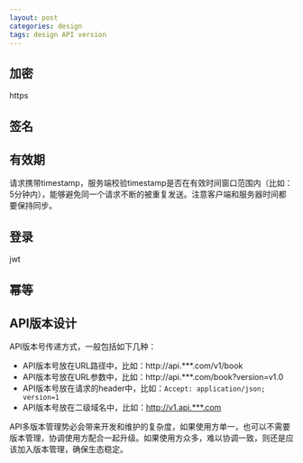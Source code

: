 ```yaml
---
layout: post
categories: design
tags: design API version
---
```


## 加密

https

## 签名



## 有效期

请求携带timestamp，服务端校验timestamp是否在有效时间窗口范围内（比如：5分钟内），能够避免同一个请求不断的被重复发送。注意客户端和服务器时间都要保持同步。

## 登录

jwt

## 幂等

## API版本设计

API版本号传递方式，一般包括如下几种：

* API版本号放在URL路径中，比如：http://api.***.com/v1/book
* API版本号放在URL参数中，比如：http://api.***.com/book?version=v1.0
* API版本号放在请求的header中，比如：`Accept: application/json; version=1`
* API版本号放在二级域名中，比如：http://v1.api.***.com



API多版本管理势必会带来开发和维护的复杂度，如果使用方单一，也可以不需要版本管理，协调使用方配合一起升级。如果使用方众多，难以协调一致，则还是应该加入版本管理，确保生态稳定。
